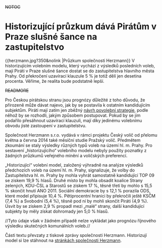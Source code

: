 ~~NOTOC~~
# Historizující průzkum dává Pirátům v Praze slušné šance na zastupitelstvo

{{herzmann.jpg?350&nolink |Průzkum společnosti Herzmann}} V historizujícím volebním modelu, který vychází z výsledků posledních voleb, mají Piráti v Praze slušné šance dostat se do zastupitelstva hlavního města Prahy. Od překročení uzavírací klauzule 5 % je totiž dělí jen desetina procenta. Věříme, že realita bude podstatně lepší.

~~READMORE~~

Pro Českou pirátskou stranu jsou prognózy důležité z toho důvodu, že přirozeně může dávat najevo, jak by se postavila k ostatním kandidujícím subjektům. Piráti mají zatím jen zběžný  [návrh povolební strategie](regiony/praha/povolebni_strategie), podle něhož by se rozhodli, jakým způsobem postupovat. Pokud by se jim podařilo přesáhnout uzavírací klauzuli, mají díky jedinému volebnímu obvodu jisté zastoupení v zastupitelstvu.

Společnost Herzmann s.r.o. vydává v rámci projektu Český volič od přelomu května a června 2014
také měsíční studie Pražský volič. Předmětem zkoumání se staly výsledky různých typů voleb na území
hl. m. Prahy. Pro sestavení „historizujícího“ volebního modelu nebyly použity poznatky z žádných
průzkumů veřejného mínění a voličských preferencí. 

„Historizující“ volební model, založený výhradně na analýze výsledků předchozích voleb na území hl.
m. Prahy, signalizuje, že volby do Zastupitelstva hl. m. Prahy by mohla vyhrát samostatně kandidující
TOP 09 se ziskem 19,9 % hlasů. Druhé místo by mohla obsadit koalice Strany zelených, KDU-ČSL a
Starostů se ziskem 17 %, těsně třetí by mohlo s 15,5 % skončit hnutí ANO 2011. Sociální demokracie
by s 12,1 % porazila ODS, které model připisuje 10,4 %. Pětiprocentní hranici by překročili ještě KSČM
(7,4 %) a Svobodní (5,4 %), těsně pod ní by mohli skončit Piráti (4,9 %). Úsvit by se ziskem 2,9 %
propadl mezi „malé“ strany, další kandidující subjekty by měly získat dohromady jen 5,0 % hlasů. 

//Tyto
údaje však v žádném případě nelze vykládat jako prognózu říjnového výsledku skutečných
komunálních voleb.//

Části textu převzaty z tiskové zprávy společnosti Herzmann. Historizují model si lze stáhnout na [stránkách společnosti Herzmann](http://www.herzmann.cz/wp-content/uploads/2014/06/TZ-140612-Pra%C5%BEsk%C3%A9-volby.pdf).
